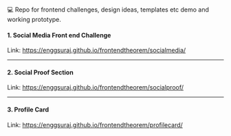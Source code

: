 💻 Repo for frontend challenges, design ideas, templates etc demo and working prototype.

#### 1. Social Media Front end Challenge

Link: <a href="https://enggsuraj.github.io/frontendtheorem/socialmedia/"> https://enggsuraj.github.io/frontendtheorem/socialmedia/ </a>

<hr />

#### 2. Social Proof Section

Link: <a href="https://enggsuraj.github.io/frontendtheorem/socialproof/">https://enggsuraj.github.io/frontendtheorem/socialproof/</a>

<hr />

#### 3. Profile Card

Link: <a href="https://enggsuraj.github.io/frontendtheorem/profilecard/">https://enggsuraj.github.io/frontendtheorem/profilecard/ </a>
